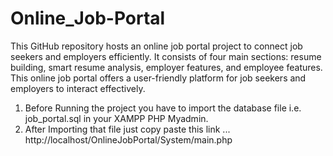 # Online_Job-Portal
This GitHub repository hosts an online job portal project to connect job seekers and employers efficiently. It consists of four main sections: resume building, smart resume analysis, employer features, and employee features. This online job portal offers a user-friendly platform for job seekers and employers to interact effectively.

1. Before Running the project you have to import the database file i.e. job_portal.sql in your XAMPP PHP Myadmin.
2. After Importing that file just copy paste this link ... http://localhost/OnlineJobPortal/System/main.php

